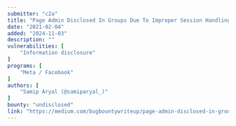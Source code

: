 ```yaml
---
submitter: "c2a"
title: "Page Admin Disclosed In Groups Due To Improper Session Handling In Facebook Web"
date: "2021-02-04"
added: "2024-11-03"
description: ""
vulnerabilities: [
    "Information disclosure"
]
programs: [
    "Meta / Facebook"
]
authors: [
    "Samip Aryal (@samiparyal_)"
]
bounty: "undisclosed"
link: "https://medium.com/bugbountywriteup/page-admin-disclosed-in-groups-due-to-bad-session-handling-in-facebook-web-184514fafff9"
---
```




